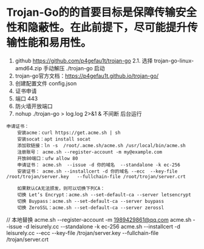 # Trojan-Go的的首要目标是保障传输安全性和隐蔽性。在此前提下，尽可能提升传输性能和易用性。
1. github https://github.com/p4gefau1t/trojan-go
2.1. 选择 trojan-go-linux-amd64.zip 手动解压 ./trojan-go 启动
2. trojan-go官方文档：https://p4gefau1t.github.io/trojan-go/
3. 创建配置文件 config.json
4. 证书申请
5. 端口 443
6. 防火墙开放端口
7. nohup ./trojan-go > log.log 2>&1 & 不间断 后台运行
```
申请证书：
    安装acme：curl https://get.acme.sh | sh
    安装socat：apt install socat
    添加软链接：ln -s  /root/.acme.sh/acme.sh /usr/local/bin/acme.sh
    注册账号： acme.sh --register-account -m my@example.com
    开放80端口：ufw allow 80
    申请证书： acme.sh  --issue -d 你的域名  --standalone -k ec-256
    安装证书： acme.sh --installcert -d 你的域名 --ecc  --key-file   /root/trojan/server.key   --fullchain-file /root/trojan/server.crt 
 
    如果默认CA无法颁发，则可以切换下列CA：
    切换 Let’s Encrypt：acme.sh --set-default-ca --server letsencrypt
    切换 Buypass：acme.sh --set-default-ca --server buypass
    切换 ZeroSSL：acme.sh --set-default-ca --server zerossl
```

// 本地替换
acme.sh --register-account -m 1989429861@qq.com
acme.sh  --issue -d leisurely.cc  --standalone -k ec-256
acme.sh --installcert -d leisurely.cc --ecc  --key-file   /trojan/server.key   --fullchain-file /trojan/server.crt 
